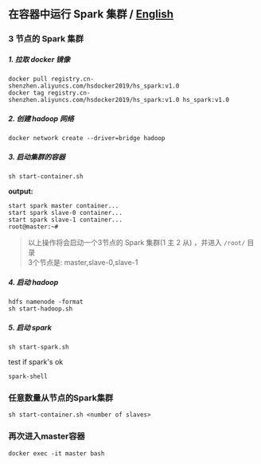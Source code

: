 ## 在容器中运行 Spark 集群 / [English](README.md)

### 3 节点的 Spark 集群

##### 1. 拉取 docker 镜像

```
docker pull registry.cn-shenzhen.aliyuncs.com/hsdocker2019/hs_spark:v1.0
docker tag registry.cn-shenzhen.aliyuncs.com/hsdocker2019/hs_spark:v1.0 hs_spark:v1.0
```

##### 2. 创建 hadoop 网络
```
docker network create --driver=bridge hadoop
```

##### 3. 启动集群的容器
```
sh start-container.sh
```

**output:**
```
start spark master container...
start spark slave-0 container...
start spark slave-1 container...
root@master:~# 
```


> 以上操作将会启动一个3节点的 Spark 集群(1 主 2 从) ，并进入 `/root/` 目录  
> 3个节点是: master,slave-0,slave-1

##### 4. 启动 hadoop
```
hdfs namenode -format
sh start-hadoop.sh
```

##### 5. 启动 spark
```
sh start-spark.sh
```

test if spark's ok
```
spark-shell
```
### 任意数量从节点的Spark集群
```
sh start-container.sh <number of slaves>
```

### 再次进入master容器
```
docker exec -it master bash
```
